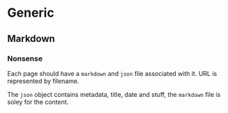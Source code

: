 # Generic
## Markdown
### Nonsense

Each page should have a `markdown` and `json` file associated with it. URL is represented by filename.

The `json` object contains metadata, title, date and stuff, the `markdown` file is soley for the content.